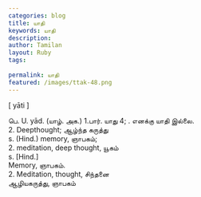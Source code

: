 ```yaml
---
categories: blog
title: யாதி
keywords: யாதி
description: 
author: Tamilan
layout: Ruby
tags: 
 
permalink: யாதி
featured: /images/ttak-48.png
---
```

  
[ yāti ]  
  
பெ. U. yād. (யாழ். அக.) 1.பார். யாது 4; . எனக்கு யாதி இல்லை.   
2. Deepthought; ஆழ்ந்த கருத்து  
s. (Hind.) memory, ஞாபகம்;   
2. meditation, deep thought, யூகம்  
s. [Hind.]  
Memory, ஞாபகம்.   
2. Meditation, thought, சிந்தனை  
ஆழியகருத்து, ஞாபகம்